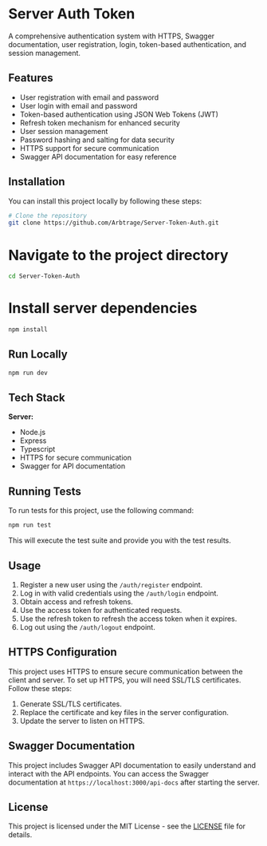# Server Auth Token

A comprehensive authentication system with HTTPS, Swagger documentation, user registration, login, token-based authentication, and session management.

## Features

- User registration with email and password
- User login with email and password
- Token-based authentication using JSON Web Tokens (JWT)
- Refresh token mechanism for enhanced security
- User session management
- Password hashing and salting for data security
- HTTPS support for secure communication
- Swagger API documentation for easy reference

## Installation

You can install this project locally by following these steps:

```bash
# Clone the repository
git clone https://github.com/Arbtrage/Server-Token-Auth.git
```

# Navigate to the project directory
```bash
cd Server-Token-Auth
```

# Install server dependencies
```bash
npm install
```

## Run Locally
```bash
npm run dev
```

## Tech Stack
**Server:**
- Node.js
- Express
- Typescript
- HTTPS for secure communication
- Swagger for API documentation

## Running Tests

To run tests for this project, use the following command:

```bash
npm run test
```

This will execute the test suite and provide you with the test results.

## Usage

1. Register a new user using the `/auth/register` endpoint.
2. Log in with valid credentials using the `/auth/login` endpoint.
3. Obtain access and refresh tokens.
4. Use the access token for authenticated requests.
5. Use the refresh token to refresh the access token when it expires.
6. Log out using the `/auth/logout` endpoint.

## HTTPS Configuration

This project uses HTTPS to ensure secure communication between the client and server. To set up HTTPS, you will need SSL/TLS certificates. Follow these steps:

1. Generate SSL/TLS certificates.
2. Replace the certificate and key files in the server configuration.
3. Update the server to listen on HTTPS.

## Swagger Documentation

This project includes Swagger API documentation to easily understand and interact with the API endpoints. You can access the Swagger documentation at `https://localhost:3000/api-docs` after starting the server.

## License

This project is licensed under the MIT License - see the [LICENSE](LICENSE) file for details.